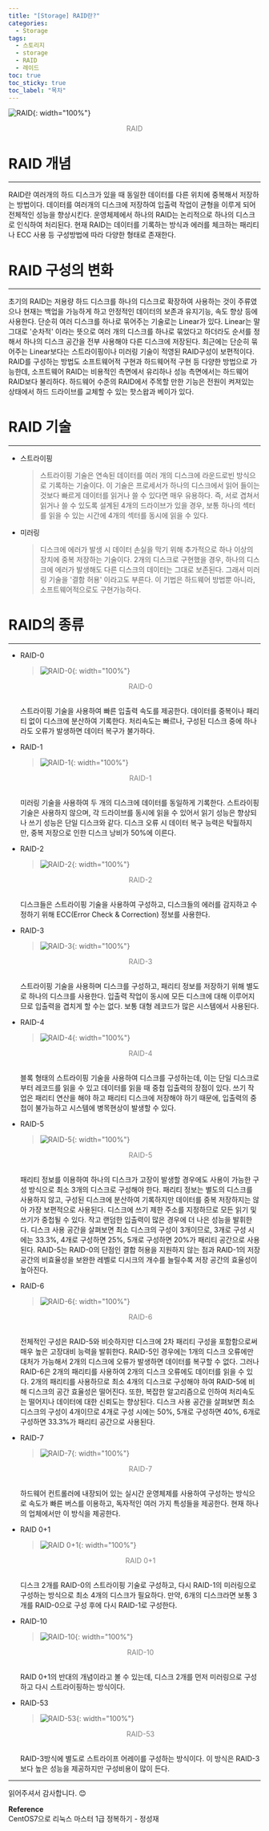 ```yaml
---
title: "[Storage] RAID란?"
categories:
  - Storage
tags:
  - 스토리지
  - storage
  - RAID
  - 레이드
toc: true
toc_sticky: true
toc_label: "목차"
---
```


![RAID](/blog/assets/img/posts/20220802/raid.jpg "RAID"){: width="100%"}
<div style="color: gray; text-align: center; margin-bottom: 30px;">RAID</div> 

# RAID 개념
---
RAID란 여러개의 하드 디스크가 있을 때 동일한 데이터를 다른 위치에 중복해서 저장하는 방법이다. 데이터를 여러개의 디스크에 저장하여 입출력 작업이 균형을 이루게 되어 전체적인 성능을 향상시킨다. 운영체제에서 하나의 RAID는 논리적으로 하나의 디스크로 인식하여 처리된다. 현재 RAID는 데이터를 기록하는 방식과 에러를 체크하는 패리티나 ECC 사용 등 구성방법에 따라 다양한 형태로 존재한다.

# RAID 구성의 변화
---
초기의 RAID는 저용량 하드 디스크를 하나의 디스크로 확장하여 사용하는 것이 주류였으나 현재는 백업을 가능하게 하고 안정적인 데이터의 보존과 유지기능, 속도 향상 등에 사용한다. 단순히 여러 디스크를 하나로 묶어주는 기술로는 Linear가 있다. Linear는 말 그대로 '순차적' 이라는 뜻으로 여러 개의 디스크를 하나로 묶었다고 하더라도 순서를 정해서 하나의 디스크 공간을 전부 사용해야 다른 디스크에 저장된다. 최근에는 단순히 묶어주는 Linear보다는 스트라이핑이나 미러링 기술이 적영된 RAID구성이 보편적이다. RAID를 구성하는 방법도 소프트웨어적 구현과 하드웨어적 구현 등 다양한 방법으로 가능한데, 소프트웨어 RAID는 비용적인 측면에서 유리하나 성능 측면에서는 하드웨어 RAID보다 불리하다. 하드웨어 수준의 RAID에서 주목할 만한 기능은 전원이 켜져있는 상태에서 하드 드라이브를 교체할 수 있는 핫스왑과 베이가 있다.

# RAID 기술
---
- 스트라이핑
  >스트라이핑 기술은 연속된 데이터를 여러 개의 디스크에 라운드로빈 방식으로 기록하는 기술이다. 이 기술은 프로세서가 하나의 디스크에서 읽어 들이는 것보다 빠르게 데이터를 읽거나 쓸 수 있다면 매우 유용하다. 즉, 서로 겹쳐서 읽거나 쓸 수 있도록 설계된 4개의 드라이브가 있을 경우, 보통 하나의 섹터를 읽을 수 있는 시간에 4개의 섹터를 동시에 읽을 수 있다.
- 미러링
  >디스크에 에러가 발생 시 데이터 손실을 막기 위해 추가적으로 하나 이상의 장치에 중복 저장하는 기술이다. 2개의 디스크로 구현했을 경우, 하나의 디스크에 에러가 발생해도 다른 디스크의 데이터는 그대로 보존된다. 그래서 미러링 기술을 '결함 허용' 이라고도 부른다. 이 기법은 하드웨어 방법뿐 아니라, 소프트웨어적으로도 구현가능하다.

# RAID의 종류
---
- RAID-0
  >![RAID-0](/blog/assets/img/posts/20220802/raid0.png "RAID-0"){: width="100%"}
  <div style="color: gray; text-align: center; margin-bottom: 30px;">RAID-0</div>  
  스트라이핑 기술을 사용하여 빠른 입출력 속도를 제공한다. 데이터를 중복이나 패리티 없이 디스크에 분산하여 기록한다. 처리속도는 빠르나, 구성된 디스크 중에 하나라도 오류가 발생하면 데이터 복구가 불가하다.

- RAID-1
  >![RAID-1](/blog/assets/img/posts/20220802/raid1.png "RAID-1"){: width="100%"}
  <div style="color: gray; text-align: center; margin-bottom: 30px;">RAID-1</div> 
  미러링 기술을 사용하여 두 개의 디스크에 데이터를 동일하게 기록한다. 스트라이핑 기술은 사용하지 않으며, 각 드라이브를 동시에 읽을 수 있어서 읽기 성능은 향상되나 쓰기 성능은 단일 디스크와 같다.
  디스크 오류 시 데이터 복구 능력은 탁월하지만, 중복 저장으로 인한 디스크 낭비가 50%에 이른다.

- RAID-2
  >![RAID-2](/blog/assets/img/posts/20220802/raid2.png "RAID-2"){: width="100%"}
  <div style="color: gray; text-align: center; margin-bottom: 30px;">RAID-2</div> 
  디스크들은 스트라이핑 기술을 사용하여 구성하고, 디스크들의 에러를 감지하고 수정하기 위해 ECC(Error Check & Correction) 정보를 사용한다.

- RAID-3
  >![RAID-3](/blog/assets/img/posts/20220802/raid3.png "RAID-3"){: width="100%"}
  <div style="color: gray; text-align: center; margin-bottom: 30px;">RAID-3</div> 
  스트라이핑 기술을 사용하며 디스크를 구성하고, 패리티 정보를 저장하기 위해 별도로 하나의 디스크를 사용한다. 입출력 작업이 동시에 모든 디스크에 대해 이루어지므로 입출력을 겹치게 할 수는 없다.
  보통 대형 레코드가 많은 시스템에서 사용된다.

- RAID-4
  >![RAID-4](/blog/assets/img/posts/20220802/raid4.png "RAID-4"){: width="100%"}
  <div style="color: gray; text-align: center; margin-bottom: 30px;">RAID-4</div>
  블록 형태의 스트라이핑 기술을 사용하여 디스크를 구성하는데, 이는 단일 디스크로부터 레코드를 읽을 수 있고 데이터를 읽을 때 중첩 입출력의 장점이 있다.
  쓰기 작업은 패리티 연산을 해야 하고 패리티 디스크에 저장해야 하기 때문에, 입출력의 중첩이 불가능하고 시스템에 병목현상이 발생할 수 있다.

- RAID-5
  >![RAID-5](/blog/assets/img/posts/20220802/raid5.png "RAID-5"){: width="100%"}
  <div style="color: gray; text-align: center; margin-bottom: 30px;">RAID-5</div> 
  패리티 정보를 이용하여 하나의 디스크가 고장이 발생할 경우에도 사용이 가능한 구성 방식으로 최소 3개의 디스크로 구성해야 한다. 패리티 정보는 별도의 디스크를 사용하지 않고, 구성된 디스크에 분산하여 기록하지만 데이터를 중복 저장하지는 않아 가장 보편적으로 사용된다. 디스크에 쓰기 제한 주소를 지정하므로 모든 읽기 및 쓰기가 중첩될 수 있다. 작고 랜덤한 입출력이 많은 경우에 더 나은 성능을 발휘한다. 디스크 사용 공간을 살펴보면 최소 디스크의 구성이 3개이므로, 3개로 구성 시에는 33.3%, 4개로 구성하면 25%, 5개로 구성하면 20%가 패리티 공간으로 사용된다. RAID-5는 RAID-0의 단점인 결합 허용을 지원하지 않는 점과 RAID-1의 저장 공간의 비효율성을 보완한 레벨로 디시크의 개수를 늘릴수록 저장 공간의 효율성이 높아진다.

- RAID-6
  >![RAID-6](/blog/assets/img/posts/20220802/raid6.png "RAID-6"){: width="100%"}
  <div style="color: gray; text-align: center; margin-bottom: 30px;">RAID-6</div> 
  전체적인 구성은 RAID-5와 비슷하지만 디스크에 2차 패리티 구성을 포함함으로써 매우 높은 고장대비 능력을 발휘한다. RAID-5인 경우에는 1개의 디스크 오류에만 대처가 가능해서 2개의 디스크에 오류가 발생하면 데이터를 복구할 수 없다. 그러나 RAID-6은 2개의 패리티를 사용하여 2개의 디스크 오류에도 데이터를 읽을 수 있다. 2개의 패리티를 사용하므로 최소 4개의 디스크로 구성해야 하여 RAID-5에 비해 디스크의 공간 효율성은 떨어진다. 또한, 복잡한 알고리즘으로 인하여 처리속도는 떨어지나 데이터에 대한 신뢰도는 향상된다. 디스크 사용 공간을 살펴보면 최소 디스크의 구성이 4개이므로 4개로 구성 시에는 50%, 5개로 구성하면 40%, 6개로 구성하면 33.3%가 패리티 공간으로 사용된다.

- RAID-7
  >![RAID-7](/blog/assets/img/posts/20220802/raid7.png "RAID-7"){: width="100%"}
  <div style="color: gray; text-align: center; margin-bottom: 30px;">RAID-7</div> 
  하드웨어 컨트롤러에 내장되어 있는 실시간 운영체제를 사용하여 구성하는 방식으로 속도가 빠른 버스를 이용하고, 독자적인 여러 가지 특성들을 제공한다. 현재 하나의 업체에서만 이 방식을 제공한다.

- RAID 0+1
  >![RAID 0+1](/blog/assets/img/posts/20220802/raid0+1.png "RAID 0+1"){: width="100%"}
  <div style="color: gray; text-align: center; margin-bottom: 30px;">RAID 0+1</div> 
  디스크 2개를 RAID-0의 스트라이핑 기술로 구성하고, 다시 RAID-1의 미러링으로 구성하는 방식으로 최소 4개의 디스크가 필요하다. 만약, 6개의 디스크라면 보통 3개를 RAID-0으로 구성 후에 다시 RAID-1로 구성한다.

- RAID-10
  >![RAID-10](/blog/assets/img/posts/20220802/raid10.png "RAID-10"){: width="100%"}
  <div style="color: gray; text-align: center; margin-bottom: 30px;">RAID-10</div> 
  RAID 0+1의 반대의 개념이라고 볼 수 있는데, 디스크 2개를 먼저 미러링으로 구성하고 다시 스트라이핑하는 방식이다.

- RAID-53
  >![RAID-53](/blog/assets/img/posts/20220802/raid53.png "RAID-53"){: width="100%"}
  <div style="color: gray; text-align: center; margin-bottom: 30px;">RAID-53</div>  
  RAID-3방식에 별도로 스트라이프 어레이를 구성하는 방식이다. 이 방식은 RAID-3보다 높은 성능을 제공하지만 구성비용이 많이 든다.

---

읽어주셔서 감사합니다. 😊

__Reference__  
CentOS7으로 리눅스 마스터 1급 정복하기 - 정성재  